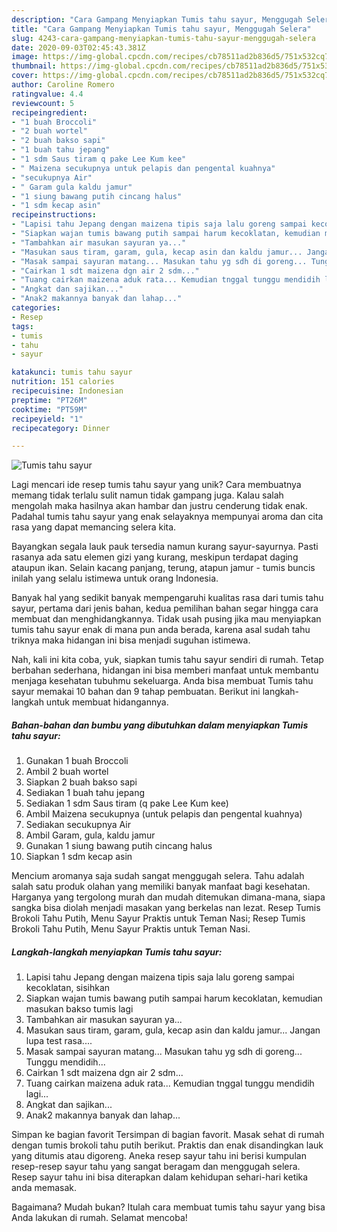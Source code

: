 ```yaml
---
description: "Cara Gampang Menyiapkan Tumis tahu sayur, Menggugah Selera"
title: "Cara Gampang Menyiapkan Tumis tahu sayur, Menggugah Selera"
slug: 4243-cara-gampang-menyiapkan-tumis-tahu-sayur-menggugah-selera
date: 2020-09-03T02:45:43.381Z
image: https://img-global.cpcdn.com/recipes/cb78511ad2b836d5/751x532cq70/tumis-tahu-sayur-foto-resep-utama.jpg
thumbnail: https://img-global.cpcdn.com/recipes/cb78511ad2b836d5/751x532cq70/tumis-tahu-sayur-foto-resep-utama.jpg
cover: https://img-global.cpcdn.com/recipes/cb78511ad2b836d5/751x532cq70/tumis-tahu-sayur-foto-resep-utama.jpg
author: Caroline Romero
ratingvalue: 4.4
reviewcount: 5
recipeingredient:
- "1 buah Broccoli"
- "2 buah wortel"
- "2 buah bakso sapi"
- "1 buah tahu jepang"
- "1 sdm Saus tiram q pake Lee Kum kee"
- " Maizena secukupnya untuk pelapis dan pengental kuahnya"
- "secukupnya Air"
- " Garam gula kaldu jamur"
- "1 siung bawang putih cincang halus"
- "1 sdm kecap asin"
recipeinstructions:
- "Lapisi tahu Jepang dengan maizena tipis saja lalu goreng sampai kecoklatan, sisihkan"
- "Siapkan wajan tumis bawang putih sampai harum kecoklatan, kemudian masukan bakso tumis lagi"
- "Tambahkan air masukan sayuran ya..."
- "Masukan saus tiram, garam, gula, kecap asin dan kaldu jamur... Jangan lupa test rasa...."
- "Masak sampai sayuran matang... Masukan tahu yg sdh di goreng... Tunggu mendidih..."
- "Cairkan 1 sdt maizena dgn air 2 sdm..."
- "Tuang cairkan maizena aduk rata... Kemudian tnggal tunggu mendidih lagi..."
- "Angkat dan sajikan..."
- "Anak2 makannya banyak dan lahap..."
categories:
- Resep
tags:
- tumis
- tahu
- sayur

katakunci: tumis tahu sayur 
nutrition: 151 calories
recipecuisine: Indonesian
preptime: "PT26M"
cooktime: "PT59M"
recipeyield: "1"
recipecategory: Dinner

---
```



![Tumis tahu sayur](https://img-global.cpcdn.com/recipes/cb78511ad2b836d5/751x532cq70/tumis-tahu-sayur-foto-resep-utama.jpg)

Lagi mencari ide resep tumis tahu sayur yang unik? Cara membuatnya memang tidak terlalu sulit namun tidak gampang juga. Kalau salah mengolah maka hasilnya akan hambar dan justru cenderung tidak enak. Padahal tumis tahu sayur yang enak selayaknya mempunyai aroma dan cita rasa yang dapat memancing selera kita.

Bayangkan segala lauk pauk tersedia namun kurang sayur-sayurnya. Pasti rasanya ada satu elemen gizi yang kurang, meskipun terdapat daging ataupun ikan. Selain kacang panjang, terung, atapun jamur - tumis buncis inilah yang selalu istimewa untuk orang Indonesia.

Banyak hal yang sedikit banyak mempengaruhi kualitas rasa dari tumis tahu sayur, pertama dari jenis bahan, kedua pemilihan bahan segar hingga cara membuat dan menghidangkannya. Tidak usah pusing jika mau menyiapkan tumis tahu sayur enak di mana pun anda berada, karena asal sudah tahu triknya maka hidangan ini bisa menjadi suguhan istimewa.


Nah, kali ini kita coba, yuk, siapkan tumis tahu sayur sendiri di rumah. Tetap berbahan sederhana, hidangan ini bisa memberi manfaat untuk membantu menjaga kesehatan tubuhmu sekeluarga. Anda bisa membuat Tumis tahu sayur memakai 10 bahan dan 9 tahap pembuatan. Berikut ini langkah-langkah untuk membuat hidangannya.

<!--inarticleads1-->

##### Bahan-bahan dan bumbu yang dibutuhkan dalam menyiapkan Tumis tahu sayur:

1. Gunakan 1 buah Broccoli
1. Ambil 2 buah wortel
1. Siapkan 2 buah bakso sapi
1. Sediakan 1 buah tahu jepang
1. Sediakan 1 sdm Saus tiram (q pake Lee Kum kee)
1. Ambil  Maizena secukupnya (untuk pelapis dan pengental kuahnya)
1. Sediakan secukupnya Air
1. Ambil  Garam, gula, kaldu jamur
1. Gunakan 1 siung bawang putih cincang halus
1. Siapkan 1 sdm kecap asin


Mencium aromanya saja sudah sangat menggugah selera. Tahu adalah salah satu produk olahan yang memiliki banyak manfaat bagi kesehatan. Harganya yang tergolong murah dan mudah ditemukan dimana-mana, siapa sangka bisa diolah menjadi masakan yang berkelas nan lezat. Resep Tumis Brokoli Tahu Putih, Menu Sayur Praktis untuk Teman Nasi; Resep Tumis Brokoli Tahu Putih, Menu Sayur Praktis untuk Teman Nasi. 

<!--inarticleads2-->

##### Langkah-langkah menyiapkan Tumis tahu sayur:

1. Lapisi tahu Jepang dengan maizena tipis saja lalu goreng sampai kecoklatan, sisihkan
1. Siapkan wajan tumis bawang putih sampai harum kecoklatan, kemudian masukan bakso tumis lagi
1. Tambahkan air masukan sayuran ya...
1. Masukan saus tiram, garam, gula, kecap asin dan kaldu jamur... Jangan lupa test rasa....
1. Masak sampai sayuran matang... Masukan tahu yg sdh di goreng... Tunggu mendidih...
1. Cairkan 1 sdt maizena dgn air 2 sdm...
1. Tuang cairkan maizena aduk rata... Kemudian tnggal tunggu mendidih lagi...
1. Angkat dan sajikan...
1. Anak2 makannya banyak dan lahap...


Simpan ke bagian favorit Tersimpan di bagian favorit. Masak sehat di rumah dengan tumis brokoli tahu putih berikut. Praktis dan enak disandingkan lauk yang ditumis atau digoreng. Aneka resep sayur tahu ini berisi kumpulan resep-resep sayur tahu yang sangat beragam dan menggugah selera. Resep sayur tahu ini bisa diterapkan dalam kehidupan sehari-hari ketika anda memasak. 

Bagaimana? Mudah bukan? Itulah cara membuat tumis tahu sayur yang bisa Anda lakukan di rumah. Selamat mencoba!
